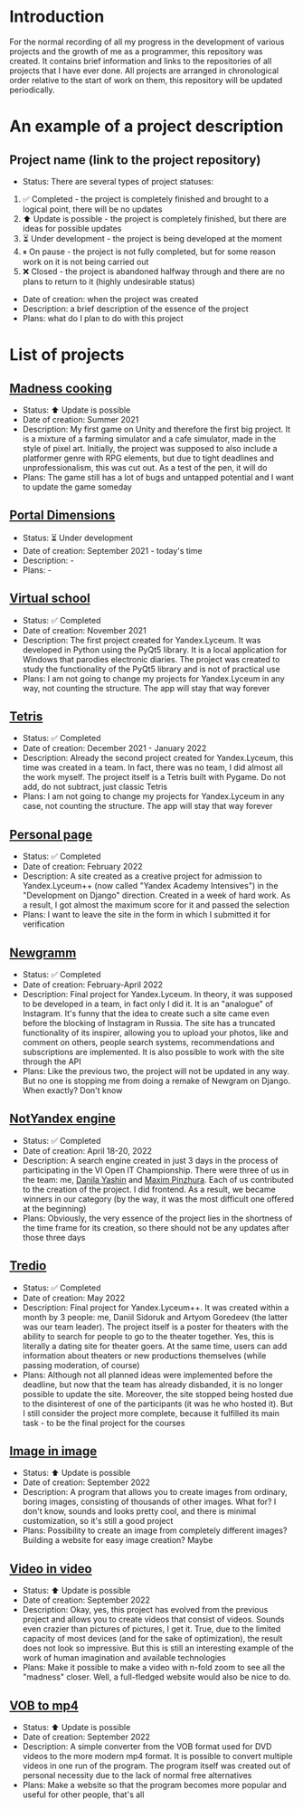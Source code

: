 # Introduction
For the normal recording of all my progress in the development of various projects and the growth of me as a programmer, this repository was created. It contains brief information and links to the repositories of all projects that I have ever done. All projects are arranged in chronological order relative to the start of work on them, this repository will be updated periodically.

# An example of a project description
## Project name (link to the project repository)
- Status: There are several types of project statuses:
1. ✅ Completed - the project is completely finished and brought to a logical point, there will be no updates
1. ⬆ Update is possible - the project is completely finished, but there are ideas for possible updates
1. ⏳ Under development - the project is being developed at the moment
1. ⏸ On pause - the project is not fully completed, but for some reason work on it is not being carried out
1. ❌ Closed - the project is abandoned halfway through and there are no plans to return to it (highly undesirable status)
- Date of creation: when the project was created
- Description: a brief description of the essence of the project
- Plans: what do I plan to do with this project

# List of projects
## [Madness cooking](https://github.com/Nytrock/Madness_Cooking_EN)
- Status: ⬆ Update is possible
- Date of creation: Summer 2021
- Description: My first game on Unity and therefore the first big project. It is a mixture of a farming simulator and a cafe simulator, made in the style of pixel art. Initially, the project was supposed to also include a platformer genre with RPG elements, but due to tight deadlines and unprofessionalism, this was cut out. As a test of the pen, it will do
- Plans: The game still has a lot of bugs and untapped potential and I want to update the game someday

## [Portal Dimensions](https://github.com/Nytrock/Portal_Dimensions)
- Status: ⏳ Under development
- Date of creation: September 2021 - today's time
- Description: -
- Plans: -

## [Virtual school](https://github.com/Nytrock/Lyceum_PyQT5_Project)
- Status: ✅ Completed
- Date of creation: November 2021
- Description: The first project created for Yandex.Lyceum. It was developed in Python using the PyQt5 library. It is a local application for Windows that parodies electronic diaries. The project was created to study the functionality of the PyQt5 library and is not of practical use
- Plans: I am not going to change my projects for Yandex.Lyceum in any way, not counting the structure. The app will stay that way forever

## [Tetris](https://github.com/Nytrock/Lyceum_Pygame_Project)
- Status: ✅ Completed
- Date of creation: December 2021 - January 2022
- Description: Already the second project created for Yandex.Lyceum, this time was created in a team. In fact, there was no team, I did almost all the work myself. The project itself is a Tetris built with Pygame. Do not add, do not subtract, just classic Tetris
- Plans: I am not going to change my projects for Yandex.Lyceum in any case, not counting the structure. The app will stay that way forever

## [Personal page](https://github.com/Nytrock/Lyceum_Plus_Plus_Start_Project)
- Status: ✅ Completed
- Date of creation: February 2022
- Description: A site created as a creative project for admission to Yandex.Lyceum++ (now called "Yandex Academy Intensives") in the "Development on Django" direction. Created in a week of hard work. As a result, I got almost the maximum score for it and passed the selection
- Plans: I want to leave the site in the form in which I submitted it for verification

## [Newgramm](https://github.com/Nytrock/Lyceum_Plus_Plus_Start_Project)
- Status: ✅ Completed
- Date of creation: February-April 2022
- Description: Final project for Yandex.Lyceum. In theory, it was supposed to be developed in a team, in fact only I did it. It is an "analogue" of Instagram. It's funny that the idea to create such a site came even before the blocking of Instagram in Russia. The site has a truncated functionality of its inspirer, allowing you to upload your photos, like and comment on others, people search systems, recommendations and subscriptions are implemented. It is also possible to work with the site through the API
- Plans: Like the previous two, the project will not be updated in any way. But no one is stopping me from doing a remake of Newgram on Django. When exactly? Don't know

## [NotYandex engine](https://github.com/Nytrock/not_yandex-engine)
- Status: ✅ Completed
- Date of creation: April 18-20, 2022
- Description: A search engine created in just 3 days in the process of participating in the VI Open IT Championship. There were three of us in the team: me, [Danila Yashin](https://github.com/zibestr) and [Maxim Pinzhura](https://github.com/MrProperixaOriginal). Each of us contributed to the creation of the project. I did frontend. As a result, we became winners in our category (by the way, it was the most difficult one offered at the beginning)
- Plans: Obviously, the very essence of the project lies in the shortness of the time frame for its creation, so there should not be any updates after those three days

## [Tredio](https://github.com/Nytrock/YlPlusProject)
- Status: ✅ Completed
- Date of creation: May 2022
- Description: Final project for Yandex.Lyceum++. It was created within a month by 3 people: me, Daniil Sidoruk and Artyom Goredeev (the latter was our team leader). The project itself is a poster for theaters with the ability to search for people to go to the theater together. Yes, this is literally a dating site for theater goers. At the same time, users can add information about theaters or new productions themselves (while passing moderation, of course)
- Plans: Although not all planned ideas were implemented before the deadline, but now that the team has already disbanded, it is no longer possible to update the site. Moreover, the site stopped being hosted due to the disinterest of one of the participants (it was he who hosted it). But I still consider the project more complete, because it fulfilled its main task - to be the final project for the courses

## [Image in image](https://github.com/Nytrock/Image_In_Image)
- Status: ⬆ Update is possible
- Date of creation: September 2022
- Description: A program that allows you to create images from ordinary, boring images, consisting of thousands of other images. What for? I don't know, sounds and looks pretty cool, and there is minimal customization, so it's still a good project
- Plans: Possibility to create an image from completely different images? Building a website for easy image creation? Maybe

## [Video in video](https://github.com/Nytrock/Video_In_Video)
- Status: ⬆ Update is possible
- Date of creation: September 2022
- Description: Okay, yes, this project has evolved from the previous project and allows you to create videos that consist of videos. Sounds even crazier than pictures of pictures, I get it. True, due to the limited capacity of most devices (and for the sake of optimization), the result does not look so impressive. But this is still an interesting example of the work of human imagination and available technologies
- Plans: Make it possible to make a video with n-fold zoom to see all the "madness" closer. Well, a full-fledged website would also be nice to do.

## [VOB to mp4](https://github.com/Nytrock/Vob_To_Mp4)
- Status: ⬆ Update is possible
- Date of creation: September 2022
- Description: A simple converter from the VOB format used for DVD videos to the more modern mp4 format. It is possible to convert multiple videos in one run of the program. The program itself was created out of personal necessity due to the lack of normal free alternatives
- Plans: Make a website so that the program becomes more popular and useful for other people, that's all
